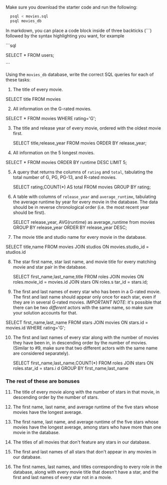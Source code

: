 Make sure you download the starter code and run the following:

```sh
  psql < movies.sql
  psql movies_db
```

In markdown, you can place a code block inside of three backticks (```) followed by the syntax highlighting you want, for example

\```sql

SELECT \* FROM users;

\```

Using the `movies_db` database, write the correct SQL queries for each of these tasks:

1.  The title of every movie.

SELECT title FROM movies

2.  All information on the G-rated movies.

SELECT * FROM movies WHERE rating='G';

3.  The title and release year of every movie, ordered with the
    oldest movie first.

    SELECT title,release_year FROM movies ORDER BY release_year;
    
4.  All information on the 5 longest movies.

SELECT * FROM movies ORDER BY runtime DESC LIMIT 5;

5.  A query that returns the columns of `rating` and `total`, tabulating the
    total number of G, PG, PG-13, and R-rated movies.

    SELECT rating,COUNT(*) AS total FROM movies GROUP BY rating;

6.  A table with columns of `release_year` and `average_runtime`,
    tabulating the average runtime by year for every movie in the database. The data should be in reverse chronological order (i.e. the most recent year should be first).

    SELECT release_year, AVG(runtime) as average_runtime from movies GROUP BY release_year ORDER BY release_year DESC;

7.  The movie title and studio name for every movie in the
    database.

SELECT title,name FROM movies JOIN studios ON movies.studio_id = studios.id

8.  The star first name, star last name, and movie title for every
    matching movie and star pair in the database.

    SELECT first_name,last_name,title FROM roles JOIN movies ON roles.movie_id = movies.id JOIN stars ON roles.s
tar_id = stars.id;

9.  The first and last names of every star who has been in a G-rated movie. The first and last name should appear only once for each star, even if they are in several G-rated movies. *IMPORTANT NOTE*: it's possible that there can be two *different* actors with the same name, so make sure your solution accounts for that.

SELECT first_name,last_name FROM stars JOIN movies ON stars.id = movies.id WHERE rating='G';

10. The first and last names of every star along with the number
    of movies they have been in, in descending order by the number of movies. (Similar to #9, make sure
    that two different actors with the same name are considered separately).

    SELECT first_name,last_name,COUNT(*) FROM roles JOIN stars ON roles.star_id = stars.i
d GROUP BY first_name,last_name

### The rest of these are bonuses

11. The title of every movie along with the number of stars in
    that movie, in descending order by the number of stars.

12. The first name, last name, and average runtime of the five
    stars whose movies have the longest average.

13. The first name, last name, and average runtime of the five
    stars whose movies have the longest average, among stars who have more than one movie in the database.

14. The titles of all movies that don't feature any stars in our
    database.

15. The first and last names of all stars that don't appear in any movies in our database.

16. The first names, last names, and titles corresponding to every
    role in the database, along with every movie title that doesn't have a star, and the first and last names of every star not in a movie.
